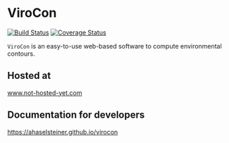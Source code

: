 # ViroCon

[![Build Status](https://travis-ci.org/ahaselsteiner/virocon.svg?branch=master)](https://travis-ci.org/ahaselsteiner/virocon)
[![Coverage Status](https://coveralls.io/repos/github/ahaselsteiner/virocon/badge.svg?branch=master)](https://coveralls.io/github/ahaselsteiner/virocon?branch=master)

`ViroCon` is an easy-to-use web-based software to compute environmental contours.

## Hosted at
www.not-hosted-yet.com

## Documentation for developers
https://ahaselsteiner.github.io/virocon
